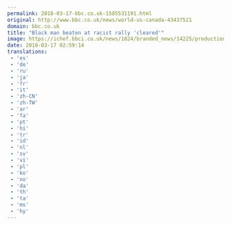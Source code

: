 ```yaml
---
permalink: 2018-03-17-bbc.co.uk-1585531191.html
original: http://www.bbc.co.uk/news/world-us-canada-43437521
domain: bbc.co.uk
title: "Black man beaten at racist rally 'cleared'"
image: https://ichef.bbci.co.uk/news/1024/branded_news/14225/production/_98296428_deandre-harris_police.jpg
date: 2018-03-17 02:59:14
translations: 
 - 'es'
 - 'de'
 - 'ru'
 - 'ja'
 - 'fr'
 - 'it'
 - 'zh-CN'
 - 'zh-TW'
 - 'ar'
 - 'fa'
 - 'pt'
 - 'hi'
 - 'tr'
 - 'id'
 - 'nl'
 - 'sv'
 - 'vi'
 - 'pl'
 - 'ko'
 - 'no'
 - 'da'
 - 'th'
 - 'ta'
 - 'ms'
 - 'hy'
---
```


